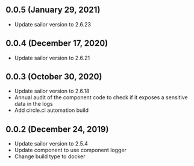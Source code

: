 ## 0.0.5 (January 29, 2021)

* Update sailor version to 2.6.23

## 0.0.4 (December 17, 2020)

* Update sailor version to 2.6.21

## 0.0.3 (October 30, 2020)

* Update sailor version to 2.6.18
* Annual audit of the component code to check if it exposes a sensitive data in the logs
* Add circle.ci automation build

## 0.0.2 (December 24, 2019)

* Update sailor version to 2.5.4
* Update component to use component logger
* Change build type to docker
